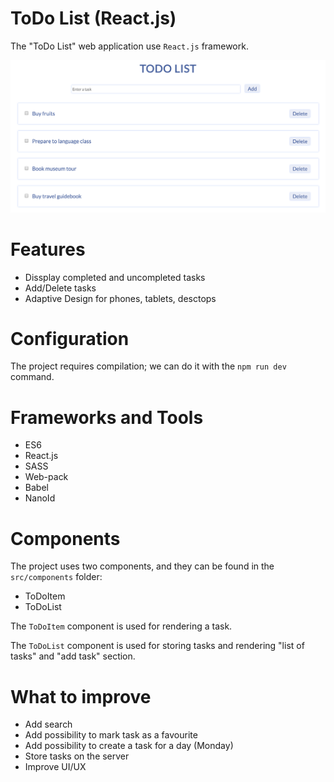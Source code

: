 # ToDo List (React.js)
The "ToDo List" web application use `React.js` framework.
<p align="center"> 
    <img src="screenshots/screenshot-1.png">
</p>

# Features
* Dissplay completed and uncompleted tasks
* Add/Delete tasks
* Adaptive Design for phones, tablets, desctops

# Configuration
The project requires compilation; we can do it with the `npm run dev` command.

# Frameworks and Tools
* ES6
* React.js
* SASS
* Web-pack
* Babel
* NanoId

# Components
The project uses two components, and they can be found in the `src/components` folder:
* ToDoItem
* ToDoList

The `ToDoItem` component is used for rendering a task.

The `ToDoList` component is used for storing tasks and rendering "list of tasks" and "add task" section.

# What to improve
* Add search
* Add possibility to mark task as a favourite
* Add possibility to create a task for a day (Monday)
* Store tasks on the server
* Improve UI/UX
